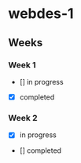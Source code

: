 # webdes-1

## Weeks

### Week 1

- [] in progress
- [x] completed

### Week 2

- [x] in progress
- [] completed